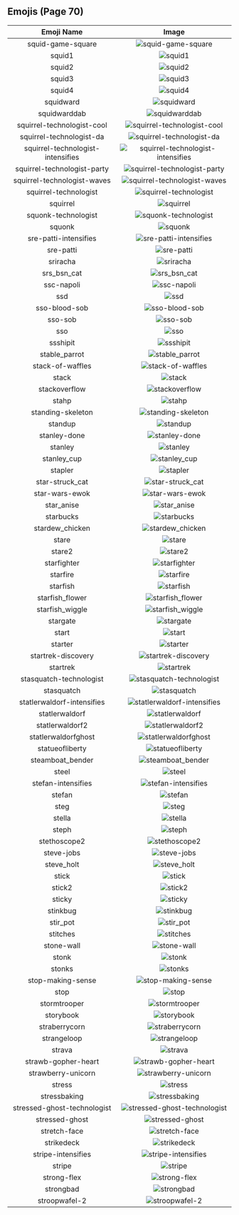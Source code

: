 
  ## Emojis (Page 70)
  |Emoji Name|Image|
  | :-: | :-: |
  |squid-game-square| ![squid-game-square](/emojis/hashicorp/squid-game-square.png)|
  |squid1| ![squid1](/emojis/hashicorp/squid1.png)|
  |squid2| ![squid2](/emojis/hashicorp/squid2.png)|
  |squid3| ![squid3](/emojis/hashicorp/squid3.png)|
  |squid4| ![squid4](/emojis/hashicorp/squid4.png)|
  |squidward| ![squidward](/emojis/hashicorp/squidward.gif)|
  |squidwarddab| ![squidwarddab](/emojis/hashicorp/squidwarddab.png)|
  |squirrel-technologist-cool| ![squirrel-technologist-cool](/emojis/hashicorp/squirrel-technologist-cool.png)|
  |squirrel-technologist-da| ![squirrel-technologist-da](/emojis/hashicorp/squirrel-technologist-da.png)|
  |squirrel-technologist-intensifies| ![squirrel-technologist-intensifies](/emojis/hashicorp/squirrel-technologist-intensifies.gif)|
  |squirrel-technologist-party| ![squirrel-technologist-party](/emojis/hashicorp/squirrel-technologist-party.gif)|
  |squirrel-technologist-waves| ![squirrel-technologist-waves](/emojis/hashicorp/squirrel-technologist-waves.gif)|
  |squirrel-technologist| ![squirrel-technologist](/emojis/hashicorp/squirrel-technologist.png)|
  |squirrel| ![squirrel](/emojis/hashicorp/squirrel.png)|
  |squonk-technologist| ![squonk-technologist](/emojis/hashicorp/squonk-technologist.png)|
  |squonk| ![squonk](/emojis/hashicorp/squonk.png)|
  |sre-patti-intensifies| ![sre-patti-intensifies](/emojis/hashicorp/sre-patti-intensifies.gif)|
  |sre-patti| ![sre-patti](/emojis/hashicorp/sre-patti.png)|
  |sriracha| ![sriracha](/emojis/hashicorp/sriracha.jpg)|
  |srs_bsn_cat| ![srs_bsn_cat](/emojis/hashicorp/srs_bsn_cat.png)|
  |ssc-napoli| ![ssc-napoli](/emojis/hashicorp/ssc-napoli.png)|
  |ssd| ![ssd](/emojis/hashicorp/ssd.jpg)|
  |sso-blood-sob| ![sso-blood-sob](/emojis/hashicorp/sso-blood-sob.png)|
  |sso-sob| ![sso-sob](/emojis/hashicorp/sso-sob.png)|
  |sso| ![sso](/emojis/hashicorp/sso.png)|
  |ssshipit| ![ssshipit](/emojis/hashicorp/ssshipit.png)|
  |stable_parrot| ![stable_parrot](/emojis/hashicorp/stable_parrot.gif)|
  |stack-of-waffles| ![stack-of-waffles](/emojis/hashicorp/stack-of-waffles.gif)|
  |stack| ![stack](/emojis/hashicorp/stack.png)|
  |stackoverflow| ![stackoverflow](/emojis/hashicorp/stackoverflow.png)|
  |stahp| ![stahp](/emojis/hashicorp/stahp.jpg)|
  |standing-skeleton| ![standing-skeleton](/emojis/hashicorp/standing-skeleton.png)|
  |standup| ![standup](/emojis/hashicorp/standup.gif)|
  |stanley-done| ![stanley-done](/emojis/hashicorp/stanley-done.gif)|
  |stanley| ![stanley](/emojis/hashicorp/stanley.png)|
  |stanley_cup| ![stanley_cup](/emojis/hashicorp/stanley_cup.png)|
  |stapler| ![stapler](/emojis/hashicorp/stapler.png)|
  |star-struck_cat| ![star-struck_cat](/emojis/hashicorp/star-struck_cat.png)|
  |star-wars-ewok| ![star-wars-ewok](/emojis/hashicorp/star-wars-ewok.png)|
  |star_anise| ![star_anise](/emojis/hashicorp/star_anise.jpg)|
  |starbucks| ![starbucks](/emojis/hashicorp/starbucks.png)|
  |stardew_chicken| ![stardew_chicken](/emojis/hashicorp/stardew_chicken.png)|
  |stare| ![stare](/emojis/hashicorp/stare.png)|
  |stare2| ![stare2](/emojis/hashicorp/stare2.gif)|
  |starfighter| ![starfighter](/emojis/hashicorp/starfighter.png)|
  |starfire| ![starfire](/emojis/hashicorp/starfire.gif)|
  |starfish| ![starfish](/emojis/hashicorp/starfish.jpg)|
  |starfish_flower| ![starfish_flower](/emojis/hashicorp/starfish_flower.png)|
  |starfish_wiggle| ![starfish_wiggle](/emojis/hashicorp/starfish_wiggle.gif)|
  |stargate| ![stargate](/emojis/hashicorp/stargate.jpg)|
  |start| ![start](/emojis/hashicorp/start.jpg)|
  |starter| ![starter](/emojis/hashicorp/starter.png)|
  |startrek-discovery| ![startrek-discovery](/emojis/hashicorp/startrek-discovery.png)|
  |startrek| ![startrek](/emojis/hashicorp/startrek.png)|
  |stasquatch-technologist| ![stasquatch-technologist](/emojis/hashicorp/stasquatch-technologist.png)|
  |stasquatch| ![stasquatch](/emojis/hashicorp/stasquatch.png)|
  |statlerwaldorf-intensifies| ![statlerwaldorf-intensifies](/emojis/hashicorp/statlerwaldorf-intensifies.gif)|
  |statlerwaldorf| ![statlerwaldorf](/emojis/hashicorp/statlerwaldorf.png)|
  |statlerwaldorf2| ![statlerwaldorf2](/emojis/hashicorp/statlerwaldorf2.png)|
  |statlerwaldorfghost| ![statlerwaldorfghost](/emojis/hashicorp/statlerwaldorfghost.gif)|
  |statueofliberty| ![statueofliberty](/emojis/hashicorp/statueofliberty.png)|
  |steamboat_bender| ![steamboat_bender](/emojis/hashicorp/steamboat_bender.png)|
  |steel| ![steel](/emojis/hashicorp/steel.png)|
  |stefan-intensifies| ![stefan-intensifies](/emojis/hashicorp/stefan-intensifies.gif)|
  |stefan| ![stefan](/emojis/hashicorp/stefan.png)|
  |steg| ![steg](/emojis/hashicorp/steg.png)|
  |stella| ![stella](/emojis/hashicorp/stella.gif)|
  |steph| ![steph](/emojis/hashicorp/steph.jpg)|
  |stethoscope2| ![stethoscope2](/emojis/hashicorp/stethoscope2.jpg)|
  |steve-jobs| ![steve-jobs](/emojis/hashicorp/steve-jobs.jpg)|
  |steve_holt| ![steve_holt](/emojis/hashicorp/steve_holt.png)|
  |stick| ![stick](/emojis/hashicorp/stick.png)|
  |stick2| ![stick2](/emojis/hashicorp/stick2.png)|
  |sticky| ![sticky](/emojis/hashicorp/sticky.jpg)|
  |stinkbug| ![stinkbug](/emojis/hashicorp/stinkbug.jpg)|
  |stir_pot| ![stir_pot](/emojis/hashicorp/stir_pot.gif)|
  |stitches| ![stitches](/emojis/hashicorp/stitches.png)|
  |stone-wall| ![stone-wall](/emojis/hashicorp/stone-wall.png)|
  |stonk| ![stonk](/emojis/hashicorp/stonk.gif)|
  |stonks| ![stonks](/emojis/hashicorp/stonks.png)|
  |stop-making-sense| ![stop-making-sense](/emojis/hashicorp/stop-making-sense.png)|
  |stop| ![stop](/emojis/hashicorp/stop.png)|
  |stormtrooper| ![stormtrooper](/emojis/hashicorp/stormtrooper.png)|
  |storybook| ![storybook](/emojis/hashicorp/storybook.png)|
  |straberrycorn| ![straberrycorn](/emojis/hashicorp/straberrycorn.png)|
  |strangeloop| ![strangeloop](/emojis/hashicorp/strangeloop.jpg)|
  |strava| ![strava](/emojis/hashicorp/strava.jpg)|
  |strawb-gopher-heart| ![strawb-gopher-heart](/emojis/hashicorp/strawb-gopher-heart.png)|
  |strawberry-unicorn| ![strawberry-unicorn](/emojis/hashicorp/strawberry-unicorn.png)|
  |stress| ![stress](/emojis/hashicorp/stress.png)|
  |stressbaking| ![stressbaking](/emojis/hashicorp/stressbaking.png)|
  |stressed-ghost-technologist| ![stressed-ghost-technologist](/emojis/hashicorp/stressed-ghost-technologist.png)|
  |stressed-ghost| ![stressed-ghost](/emojis/hashicorp/stressed-ghost.png)|
  |stretch-face| ![stretch-face](/emojis/hashicorp/stretch-face.png)|
  |strikedeck| ![strikedeck](/emojis/hashicorp/strikedeck.png)|
  |stripe-intensifies| ![stripe-intensifies](/emojis/hashicorp/stripe-intensifies.gif)|
  |stripe| ![stripe](/emojis/hashicorp/stripe.png)|
  |strong-flex| ![strong-flex](/emojis/hashicorp/strong-flex.png)|
  |strongbad| ![strongbad](/emojis/hashicorp/strongbad.png)|
  |stroopwafel-2| ![stroopwafel-2](/emojis/hashicorp/stroopwafel-2.png)|
  